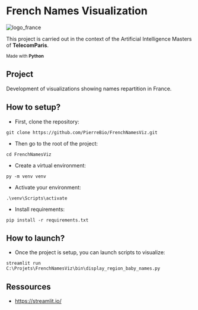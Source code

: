 # French Names Visualization

![logo_france](https://github.com/PierreBio/FrenchNamesViz/assets/45881846/fa1d7c1a-00ea-49db-8960-d8750c052b07)

This project is carried out in the context of the Artificial Intelligence Masters of **TelecomParis**.

<sub>Made with __Python__</sub>

## Project

Development of visualizations showing names repartition in France.

## How to setup?

- First, clone the repository:

```
git clone https://github.com/PierreBio/FrenchNamesViz.git
```

- Then go to the root of the project:

```
cd FrenchNamesViz
```

- Create a virtual environment:

```
py -m venv venv
```

- Activate your environment:

```
.\venv\Scripts\activate
```

- Install requirements:

```
pip install -r requirements.txt
```

## How to launch?

- Once the project is setup, you can launch scripts to visualize:

```
streamlit run C:\Projets\FrenchNamesViz\bin\display_region_baby_names.py
```

## Ressources

- https://streamlit.io/
